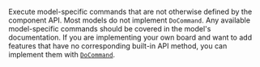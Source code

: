 Execute model-specific commands that are not otherwise defined by the component API.
Most models do not implement `DoCommand`.
Any available model-specific commands should be covered in the model's documentation.
If you are implementing your own board and want to add features that have no corresponding built-in API method, you can implement them with [`DoCommand`](/dev/reference/sdks/docommand/).
